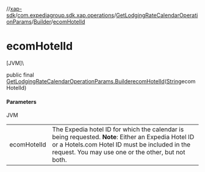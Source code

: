 //[xap-sdk](../../../../index.md)/[com.expediagroup.sdk.xap.operations](../../index.md)/[GetLodgingRateCalendarOperationParams](../index.md)/[Builder](index.md)/[ecomHotelId](ecom-hotel-id.md)

# ecomHotelId

[JVM]\

public final [GetLodgingRateCalendarOperationParams.Builder](index.md)[ecomHotelId](ecom-hotel-id.md)([String](https://docs.oracle.com/javase/8/docs/api/java/lang/String.html)ecomHotelId)

#### Parameters

JVM

| | |
|---|---|
| ecomHotelId | The Expedia hotel ID for which the calendar is being requested.  **Note**: Either an Expedia Hotel ID or a Hotels.com Hotel ID must be included in the request. You may use one or the other, but not both. |
